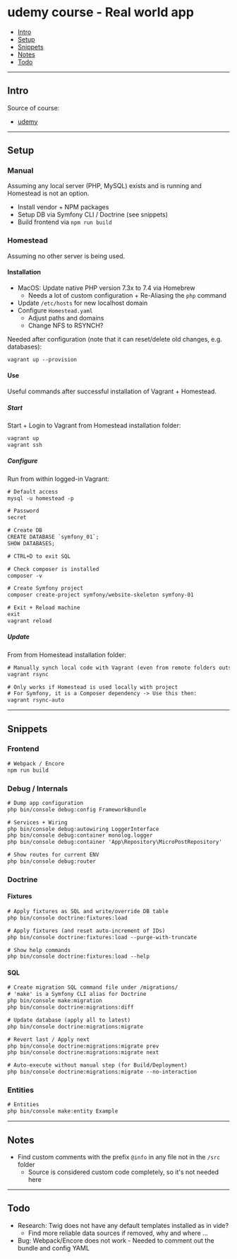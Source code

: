 # udemy course - Real world app

- [Intro](#intro)
- [Setup](#setup)
- [Snippets](#snippets)
- [Notes](#notes)
- [Todo](#todo)

---

## Intro

Source of course:

- [udemy](https://www.udemy.com/course/learn-symfony-4-hands-on-creating-a-real-world-application)

---

## Setup

### Manual

Assuming any local server (PHP, MySQL) exists and is running and Homestead is not an option.

- Install vendor + NPM packages
- Setup DB via Symfony CLI / Doctrine (see snippets)
- Build frontend via `npm run build`

### Homestead

Assuming no other server is being used.

#### Installation

- MacOS: Update native PHP version 7.3x to 7.4 via Homebrew
  - Needs a lot of custom configuration + Re-Aliasing the `php` command
- Update `/etc/hosts` for new localhost domain
- Configure `Homestead.yaml`
  - Adjust paths and domains
  - Change NFS to RSYNCH?

Needed after configuration (note that it can reset/delete old changes, e.g. databases):

```txt
vagrant up --provision
```

#### Use

Useful commands after successful installation of Vagrant + Homestead.

##### Start

Start + Login to Vagrant from Homestead installation folder:

```txt
vagrant up
vagrant ssh
```

##### Configure

Run from within logged-in Vagrant:

```txt
# Default access
mysql -u homestead -p

# Password
secret

# Create DB
CREATE DATABASE `symfony_01`;
SHOW DATABASES;

# CTRL+D to exit SQL

# Check composer is installed
composer -v

# Create Symfony project
composer create-project symfony/website-skeleton symfony-01

# Exit + Reload machine
exit
vagrant reload
```

##### Update

From from Homestead installation folder:

```txt
# Manually synch local code with Vagrant (even from remote folders outside cwd)
vagrant rsync

# Only works if Homestead is used locally with project
# For Symfony, it is a Composer dependency -> Use this then:
vagrant rsync-auto
```

---

## Snippets

### Frontend

```txt
# Webpack / Encore
npm run build
```

### Debug / Internals

```txt
# Dump app configuration
php bin/console debug:config FrameworkBundle

# Services + Wiring
php bin/console debug:autowiring LoggerInterface
php bin/console debug:container monolog.logger
php bin/console debug:container 'App\Repository\MicroPostRepository'

# Show routes for current ENV
php bin/console debug:router
```

### Doctrine

#### Fixtures

```txt
# Apply fixtures as SQL and write/override DB table
php bin/console doctrine:fixtures:load

# Apply fixtures (and reset auto-increment of IDs)
php bin/console doctrine:fixtures:load --purge-with-truncate

# Show help commands
php bin/console doctrine:fixtures:load --help
```

#### SQL

```txt
# Create migration SQL command file under /migrations/
# 'make' is a Symfony CLI alias for Doctrine
php bin/console make:migration
php bin/console doctrine:migrations:diff

# Update database (apply all to latest)
php bin/console doctrine:migrations:migrate

# Revert last / Apply next
php bin/console doctrine:migrations:migrate prev
php bin/console doctrine:migrations:migrate next

# Auto-execute without manual step (for Build/Deployment)
php bin/console doctrine:migrations:migrate --no-interaction
```

### Entities

```txt
# Entities
php bin/console make:entity Example
```

---

## Notes

- Find custom comments with the prefix `@info` in any file not in the `/src` folder
  - Source is considered custom code completely, so it's not needed here

---

## Todo

- Research: Twig does not have any default templates installed as in vide?
  - Find more reliable data sources if removed, why and where ...
- Bug: Webpack/Encore does not work - Needed to comment out the bundle and config YAML
